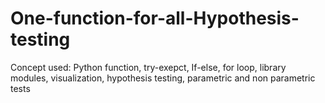 # One-function-for-all-Hypothesis-testing
Concept used: Python function, try-exepct, If-else, for loop, library modules, visualization, hypothesis testing, parametric and non parametric tests

